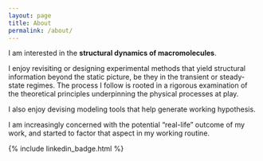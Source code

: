 ```yaml
---
layout: page
title: About
permalink: /about/
---
```


I am interested in the **structural dynamics of macromolecules**.


I enjoy revisiting or designing experimental methods that yield structural information beyond the static picture, be they in the transient or steady-state regimes. The process I follow is rooted in a rigorous examination of the theoretical principles underpinning the physical processes at play. 


I also enjoy devising modeling tools that help generate working hypothesis. 


I am increasingly concerned with the potential “real-life” outcome of my work, and started to factor that aspect in my working routine.

{% include linkedin_badge.html %}

